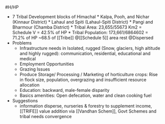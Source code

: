 #H/HP 
* 7 Tribal Development blocks of Himachal
			* Kalpa, Pooh, and Nichar (Kinnaur District)
			* Lahaul and Spiti (Lahaul-Spiti District)
			* Pangi and Bharmour (Chamba District)
		* Tribal Area: 23,655/55673 Km2 = Schedule V = 42.5% of HP
		* Tribal Population: 173,661/6864602 = 71.2% of HP ~68.5 of [[Tribe]] @[[Schedule 5]] area rest @Dispersed
* Problems
	* Infrastructure needs in Isolated, rugged (Snow, glaciers, high altitude and highly rugged): communication, residential, educational and medical
	* Employment Opportunities
	* Grazing Issues
	* Produce Storage/ Processing / Marketing of horticulture crops: Rise in flock size, population, overgrazing and insufficient resource allocation
	* Education: backward, male-female disparity
	* Basics amenities: Open defecation, water and clean cooking fuel
* Suggestions
	* information disperse, nurseries & forestry to supplement income, [[TRIFE]] value addition via [[Vandhan Schem]], Govt Schemes and tribal needs convergence